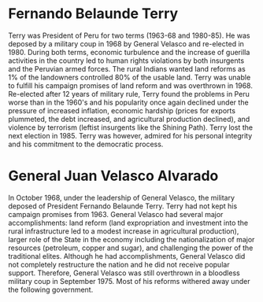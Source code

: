 # Fernando Belaunde Terry 

Terry was President of Peru for two terms (1963-68 and 1980-85). He was deposed by a military coup in 1968 by General Velasco and re-elected in 1980. During both terms, economic turbulence and the increase of guerilla activities in the country led to human rights violations by both insurgents and the Peruvian armed forces. The rural Indians wanted land reforms as 1% of the landowners controlled 80% of the usable land. Terry was unable to fulfill his campaign promises of land reform and was overthrown in 1968. Re-elected after 12 years of military rule, Terry found the problems in Peru worse than in the 1960's and his popularity once again declined under the pressure of increased inflation, economic hardship (prices for exports plummeted, the debt increased, and agricultural production declined), and violence by terrorism (leftist insurgents like the Shining Path). Terry lost the next election in 1985. Terry was however, admired for his personal integrity and his commitment to the democratic process. 

# General Juan Velasco Alvarado 

In October 1968, under the leadership of General Velasco, the military deposed of President Fernando Belaunde Terry. Terry had not kept his campaign promises from 1963. General Velasco had several major accomplishments: land reform (land expropriation and investment into the rural infrastructure led to a modest increase in agricultural production), larger role of the State in the economy including the nationalization of major resources (petroleum, copper and sugar), and challenging the power of the traditional elites. Although he had accomplishments, General Velasco did not completely restructure the nation and he did not receive popular support. Therefore, General Velasco was still overthrown in a bloodless military coup in September 1975. Most of his reforms withered away under the following government.